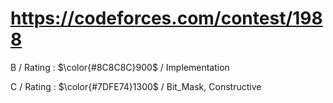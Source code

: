 # https://codeforces.com/contest/1988

B / Rating : $\color{#8C8C8C}900$ / Implementation

C / Rating : $\color{#7DFE74}1300$ / Bit_Mask, Constructive
